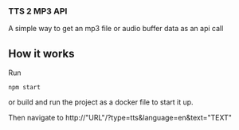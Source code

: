 ### TTS 2 MP3 API

A simple way to get an mp3 file or audio buffer data as an api call

## How it works

Run

```
npm start
```

or build and run the project as a docker file to start it up.

Then navigate to http://"URL"/?type=tts&language=en&text="TEXT"